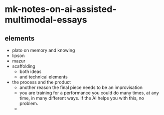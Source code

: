 # mk-notes-on-ai-assisted-multimodal-essays

## elements
- plato on memory and knowing
- lipson
- mazur
- scaffolding
    - both ideas
    - and technical elements
- the process and the product
    - another reason the final piece needs to be an improvisation
    - you are training for a performance you could do many times, at any time, in many different ways. If the AI helps you with this, no problem.
    - 